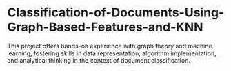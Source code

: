 # Classification-of-Documents-Using-Graph-Based-Features-and-KNN
This project offers hands-on experience with graph theory and machine learning, fostering skills in data representation, algorithm implementation, and analytical thinking in the context of document classification.
